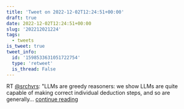 ```yaml
---
title: 'Tweet on 2022-12-02T12:24:51+00:00'
draft: true
date: 2022-12-02T12:24:51+00:00
slug: '202212021224'
tags:
  - tweets
is_tweet: true
tweet_info:
  id: '1598533631051722754'
  type: 'retweet'
  is_thread: False
---
```




RT [@srchvrs](https://x.com/srchvrs): "LLMs are greedy reasoners: we show LLMs are quite capable of making correct individual deduction steps, and so are generally… [continue reading](https://x.com/sytelus/status/1598533631051722754)
